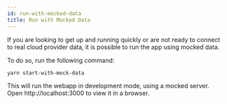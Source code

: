 ```yaml
---
id: run-with-mocked-data
title: Run with Mocked Data
---
```


If you are looking to get up and running quickly or are not ready to connect to real cloud provider data, it is possible to run the app using mocked data.

To do so, run the following command:

    yarn start-with-mock-data

This will run the webapp in development mode, using a mocked server. Open http://localhost:3000 to view it in a browser.

<!-- © 2021 Thoughtworks, Inc. All rights reserved. -->
